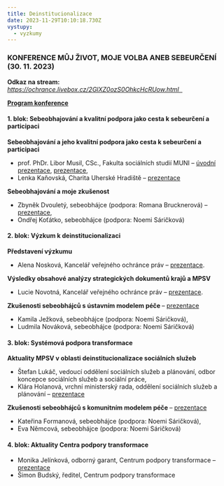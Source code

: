 ```yaml
---
title: Deinstitucionalizace
date: 2023-11-29T10:10:18.730Z
vystupy:
  - vyzkumy
---
```

<h3><strong>KONFERENCE&nbsp;</strong>MŮJ ŽIVOT, MOJE VOLBA ANEB SEBEURČENÍ<strong> (30. 11. 2023)</strong></h3>

<p><strong>Odkaz na stream:<a href="https://ochrance.livebox.cz/2GlXZ0ozS0OhkcHcRUow.html"> </a></strong><a href="https://ochrance.livebox.cz/2GlXZ0ozS0OhkcHcRUow.html"><em>https://ochrance.livebox.cz/2GlXZ0ozS0OhkcHcRUow.html&nbsp;&nbsp;</em></a></p>

<p><strong><a href="https://www.ochrance.cz/dokument/deinstitucionalizace/pozvanka.pdf">Program konference</a></strong></p>

<h4>1. blok: Sebeobhajování a kvalitní podpora jako cesta k sebeurčení a participaci</h4>

<p><strong>Sebeobhajování a jeho kvalitní podpora jako cesta k sebeurčení a participaci</strong></p>

<ul>
	<li>prof. PhDr. Libor Musil, CSc., Fakulta sociálních studií MUNI &ndash; <a href="https://www.ochrance.cz/dokument/deinstitucionalizace/musil_1.pptx">úvodní prezentace</a>, <a href="https://www.ochrance.cz/dokument/deinstitucionalizace/musil_2.pptx">prezentace</a>,&nbsp;</li>
	<li>Lenka Kaňovská, Charita Uherské Hradiště&nbsp;&ndash; <a href="https://www.ochrance.cz/dokument/deinstitucionalizace/kanovska.pptx">prezentace</a></li>
</ul>

<p><strong>Sebeobhajování a moje zkušenost</strong></p>

<ul>
	<li>Zbyněk Dvouletý, sebeobhájce (podpora: Romana Brucknerová) &ndash; <a href="https://www.ochrance.cz/dokument/deinstitucionalizace/dvoulety.pptx">prezentace</a>,&nbsp;</li>
	<li>Ondřej Koťátko, sebeobhájce (podpora: Noemi Sáričková)</li>
</ul>

<h4>2. blok:&nbsp;Výzkum k deinstitucionalizaci</h4>

<p><strong>Představení výzkumu</strong></p>

<ul>
	<li>Alena Nosková, Kancelář veřejného ochránce práv&nbsp;&ndash;&nbsp;<a href="https://www.ochrance.cz/dokument/deinstitucionalizace/noskova_novotna.pptx">prezentace</a>.</li>
</ul>

<p><strong>Výsledky obsahové analýzy strategických dokumentů krajů a MPSV</strong></p>

<ul>
	<li>Lucie Novotná, Kancelář veřejného ochránce práv&nbsp;&ndash;&nbsp;<a href="https://www.ochrance.cz/dokument/deinstitucionalizace/noskova_novotna.pptx">prezentace</a>.</li>
</ul>

<p><strong>Zkušenosti sebeobhájců s ústavním modelem péče&nbsp;</strong>&ndash; <a href="https://www.ochrance.cz/dokument/deinstitucionalizace/ustav_neni_doma.odp">prezentace</a></p>

<ul>
	<li>Kamila Ježková, sebeobhájce (podpora: Noemi Sáričková),&nbsp;</li>
	<li>Ludmila Nováková, sebeobhájce (podpora: Noemi Sáričková)&nbsp;</li>
</ul>

<h4>3. blok:&nbsp;Systémová podpora transformace</h4>

<p><strong>Aktuality MPSV v oblasti deinstitucionalizace sociálních služeb</strong></p>

<ul>
	<li>Štefan Lukáč, vedoucí oddělení sociálních služeb a plánování, odbor koncepce sociálních služeb a sociální práce,&nbsp;</li>
	<li>Klára Holanová, vrchní ministerský rada, oddělení sociálních služeb a plánování&nbsp;&ndash; <a href="https://www.ochrance.cz/dokument/deinstitucionalizace/holanova.pptx">prezentace</a></li>
</ul>

<p><strong>Zkušenosti sebeobhájců s komunitním modelem péče&nbsp;</strong>&ndash; <a href="https://www.ochrance.cz/dokument/deinstitucionalizace/prezentace_formanova_nemcova.pptx">prezentace</a></p>

<ul>
	<li>Kateřina Formanová, sebeobhájce (podpora: Noemi Sáričková),&nbsp;</li>
	<li>Eva Němcová, sebeobhájce (podpora: Noemi Sáričková)</li>
</ul>

<h4>4. blok:&nbsp;Aktuality Centra podpory transformace</h4>

<ul>
	<li>Monika Jelínková, odborný garant, Centrum podpory transformace&nbsp;&ndash; <a href="https://www.ochrance.cz/dokument/deinstitucionalizace/jelinkova.pptx">prezentace</a></li>
	<li>Šimon Budský, ředitel, Centrum podpory transformace</li>
</ul>
